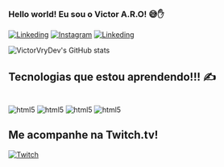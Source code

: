 

### Hello world! Eu sou o Victor A.R.O! 😅✋

[![Linkeding](https://img.shields.io/badge/LinkedIn-0077B5?style=for-the-badge&logo=linkedin&logoColor=white)](https://www.linkedin.com/in/victor-augusto-79a5612b6/)
[![Instagram](https://img.shields.io/badge/Instagram-E4405F?style=for-the-badge&logo=instagram&logoColor=white)](https://www.instagram.com/victor_a.r.o/)
[![Linkeding](https://img.shields.io/badge/LinkedIn-0077B5?style=for-the-badge&logo=linkedin&logoColor=white)](https://www.linkedin.com/in/victor-augusto-79a5612b6/)

![VictorVryDev's GitHub stats](https://github-readme-stats.vercel.app/api?username=VictorVryDev&show_icons=true&theme=Gradient)

## Tecnologias que estou aprendendo!!! ✍️

<div style="display: inline_block"><br/>
    <img align="center" alt="html5" src="https://img.shields.io/badge/Python-3776AB?style=for-the-badge&logo=python&logoColor=white" />
    <img align="center" alt="html5" src="https://img.shields.io/badge/JavaScript-F7DF1E?style=for-the-badge&logo=javascript&logoColor=black" />
    <img align="center" alt="html5" src="https://img.shields.io/badge/HTML5-E34F26?style=for-the-badge&logo=html5&logoColor=white" />
    <img align="center" alt="html5" src="https://img.shields.io/badge/CSS3-1572B6?style=for-the-badge&logo=css3&logoColor=white" />
</div>


## Me acompanhe na Twitch.tv!

[![Twitch](https://img.shields.io/badge/Twitch-9146FF?style=for-the-badge&logo=twitch&logoColor=white)](https://www.twitch.tv/vryyx_)
